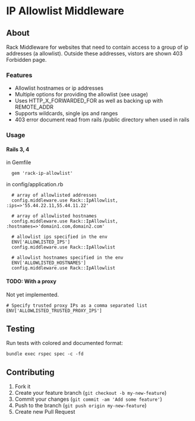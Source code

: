# IP Allowlist Middleware

## About

Rack Middleware for websites that need to contain access to a group of ip addresses (a allowlist). 
Outside these addresses, vistors are shown 403 Forbidden page.

### Features

* Allowlist hostnames or ip addresses
* Multiple options for providing the allowlist (see usage)
* Uses HTTP_X_FORWARDED_FOR as well as backing up with REMOTE_ADDR
* Supports wildcards, single ips and ranges
* 403 error document read from rails /public directory when used in rails


### Usage

#### Rails 3, 4

in Gemfile

      gem 'rack-ip-allowlist'

in config/application.rb

      # array of allowlisted addresses
      config.middleware.use Rack::IpAllowlist, :ips=>'55.44.22.11,55.44.11.22'
      
      # array of allowlisted hostnames
      config.middleware.use Rack::IpAllowlist, :hostnames=>'domain1.com,domain2.com'
      
      # allowlist ips specified in the env
      ENV['ALLOWLISTED_IPS']
      config.middleware.use Rack::IpAllowlist

      # allowlist hostnames specified in the env
      ENV['ALLOWLISTED_HOSTNAMES']
      config.middleware.use Rack::IpAllowlist


#### TODO: With a proxy

Not yet implemented.

    # Specify trusted proxy IPs as a comma separated list
    ENV['ALLOWLISTED_TRUSTED_PROXY_IPS']


## Testing

Run tests with colored and documented format:

    bundle exec rspec spec -c -fd

## Contributing

1. Fork it
2. Create your feature branch (`git checkout -b my-new-feature`)
3. Commit your changes (`git commit -am 'Add some feature'`)
4. Push to the branch (`git push origin my-new-feature`)
5. Create new Pull Request

